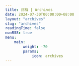 ```yaml
---
title: 归档 | Archives
date: 2024-07-30T00:00:00+08:00
layout: "archives"
slug: "archives"
readingTime: false
nonRSS: true
menu:
    main:
        weight: -70
        params: 
            icon: archives
---
```


